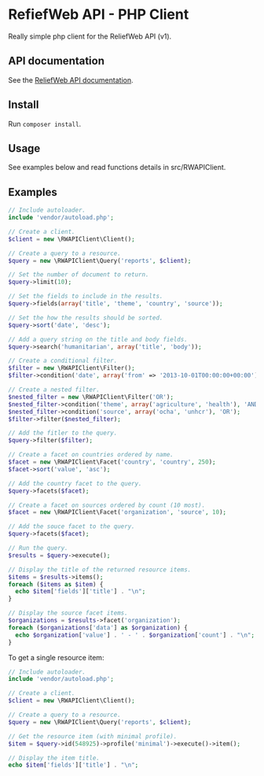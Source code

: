 RefiefWeb API - PHP Client
==========================

Really simple php client for the ReliefWeb API (v1).

API documentation
-----------------

See the [ReliefWeb API documentation](http://reliefweb.int/help/api).

Install
-------

Run `composer install`.

Usage
-----

See examples below and read functions details in src/RWAPIClient.

Examples
--------

```php
// Include autoloader.
include 'vendor/autoload.php';

// Create a client.
$client = new \RWAPIClient\Client();

// Create a query to a resource.
$query = new \RWAPIClient\Query('reports', $client);

// Set the number of document to return.
$query->limit(10);

// Set the fields to include in the results.
$query->fields(array('title', 'theme', 'country', 'source'));

// Set the how the results should be sorted.
$query->sort('date', 'desc');

// Add a query string on the title and body fields.
$query->search('humanitarian', array('title', 'body'));

// Create a conditional filter.
$filter = new \RWAPIClient\Filter();
$filter->condition('date', array('from' => '2013-10-01T00:00:00+00:00'));

// Create a nested filter.
$nested_filter = new \RWAPIClient\Filter('OR');
$nested_filter->condition('theme', array('agriculture', 'health'), 'AND');
$nested_filter->condition('source', array('ocha', 'unhcr'), 'OR');
$filter->filter($nested_filter);

// Add the fitler to the query.
$query->filter($filter);

// Create a facet on countries ordered by name.
$facet = new \RWAPIClient\Facet('country', 'country', 250);
$facet->sort('value', 'asc');

// Add the country facet to the query.
$query->facets($facet);

// Create a facet on sources ordered by count (10 most).
$facet = new \RWAPIClient\Facet('organization', 'source', 10);

// Add the souce facet to the query.
$query->facets($facet);

// Run the query.
$results = $query->execute();

// Display the title of the returned resource items.
$items = $results->items();
foreach ($items as $item) {
  echo $item['fields']['title'] . "\n";
}

// Display the source facet items.
$organizations = $results->facet('organization');
foreach ($organizations['data'] as $organization) {
  echo $organization['value'] . ' - ' . $organization['count'] . "\n";
}
```

To get a single resource item:

```php
// Include autoloader.
include 'vendor/autoload.php';

// Create a client.
$client = new \RWAPIClient\Client();

// Create a query to a resource.
$query = new \RWAPIClient\Query('reports', $client);

// Get the resource item (with minimal profile).
$item = $query->id(548925)->profile('minimal')->execute()->item();

// Display the item title.
echo $item['fields']['title'] . "\n";

```
